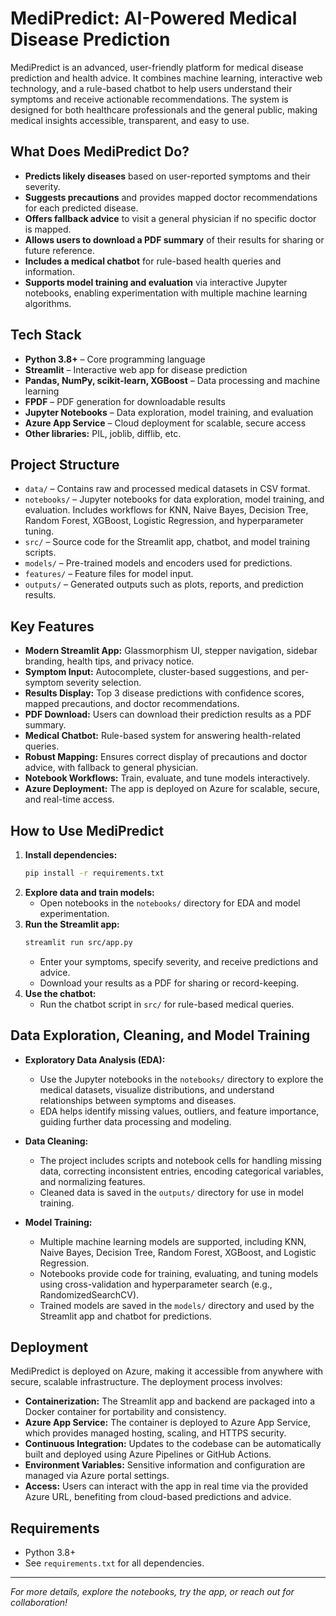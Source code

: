 # MediPredict: AI-Powered Medical Disease Prediction

MediPredict is an advanced, user-friendly platform for medical disease prediction and health advice. It combines machine learning, interactive web technology, and a rule-based chatbot to help users understand their symptoms and receive actionable recommendations. The system is designed for both healthcare professionals and the general public, making medical insights accessible, transparent, and easy to use.

## What Does MediPredict Do?
- **Predicts likely diseases** based on user-reported symptoms and their severity.
- **Suggests precautions** and provides mapped doctor recommendations for each predicted disease.
- **Offers fallback advice** to visit a general physician if no specific doctor is mapped.
- **Allows users to download a PDF summary** of their results for sharing or future reference.
- **Includes a medical chatbot** for rule-based health queries and information.
- **Supports model training and evaluation** via interactive Jupyter notebooks, enabling experimentation with multiple machine learning algorithms.

## Tech Stack
- **Python 3.8+** – Core programming language
- **Streamlit** – Interactive web app for disease prediction
- **Pandas, NumPy, scikit-learn, XGBoost** – Data processing and machine learning
- **FPDF** – PDF generation for downloadable results
- **Jupyter Notebooks** – Data exploration, model training, and evaluation
- **Azure App Service** – Cloud deployment for scalable, secure access
- **Other libraries:** PIL, joblib, difflib, etc.

## Project Structure
- `data/` – Contains raw and processed medical datasets in CSV format.
- `notebooks/` – Jupyter notebooks for data exploration, model training, and evaluation. Includes workflows for KNN, Naive Bayes, Decision Tree, Random Forest, XGBoost, Logistic Regression, and hyperparameter tuning.
- `src/` – Source code for the Streamlit app, chatbot, and model training scripts.
- `models/` – Pre-trained models and encoders used for predictions.
- `features/` – Feature files for model input.
- `outputs/` – Generated outputs such as plots, reports, and prediction results.

## Key Features
- **Modern Streamlit App:** Glassmorphism UI, stepper navigation, sidebar branding, health tips, and privacy notice.
- **Symptom Input:** Autocomplete, cluster-based suggestions, and per-symptom severity selection.
- **Results Display:** Top 3 disease predictions with confidence scores, mapped precautions, and doctor recommendations.
- **PDF Download:** Users can download their prediction results as a PDF summary.
- **Medical Chatbot:** Rule-based system for answering health-related queries.
- **Robust Mapping:** Ensures correct display of precautions and doctor advice, with fallback to general physician.
- **Notebook Workflows:** Train, evaluate, and tune models interactively.
- **Azure Deployment:** The app is deployed on Azure for scalable, secure, and real-time access.

## How to Use MediPredict
1. **Install dependencies:**
   ```bash
   pip install -r requirements.txt
   ```
2. **Explore data and train models:**
   - Open notebooks in the `notebooks/` directory for EDA and model experimentation.
3. **Run the Streamlit app:**
   ```bash
   streamlit run src/app.py
   ```
   - Enter your symptoms, specify severity, and receive predictions and advice.
   - Download your results as a PDF for sharing or record-keeping.
4. **Use the chatbot:**
   - Run the chatbot script in `src/` for rule-based medical queries.

## Data Exploration, Cleaning, and Model Training

- **Exploratory Data Analysis (EDA):**
  - Use the Jupyter notebooks in the `notebooks/` directory to explore the medical datasets, visualize distributions, and understand relationships between symptoms and diseases.
  - EDA helps identify missing values, outliers, and feature importance, guiding further data processing and modeling.

- **Data Cleaning:**
  - The project includes scripts and notebook cells for handling missing data, correcting inconsistent entries, encoding categorical variables, and normalizing features.
  - Cleaned data is saved in the `outputs/` directory for use in model training.

- **Model Training:**
  - Multiple machine learning models are supported, including KNN, Naive Bayes, Decision Tree, Random Forest, XGBoost, and Logistic Regression.
  - Notebooks provide code for training, evaluating, and tuning models using cross-validation and hyperparameter search (e.g., RandomizedSearchCV).
  - Trained models are saved in the `models/` directory and used by the Streamlit app and chatbot for predictions.

## Deployment
MediPredict is deployed on Azure, making it accessible from anywhere with secure, scalable infrastructure. The deployment process involves:

- **Containerization:** The Streamlit app and backend are packaged into a Docker container for portability and consistency.
- **Azure App Service:** The container is deployed to Azure App Service, which provides managed hosting, scaling, and HTTPS security.
- **Continuous Integration:** Updates to the codebase can be automatically built and deployed using Azure Pipelines or GitHub Actions.
- **Environment Variables:** Sensitive information and configuration are managed via Azure portal settings.
- **Access:** Users can interact with the app in real time via the provided Azure URL, benefiting from cloud-based predictions and advice.

## Requirements
- Python 3.8+
- See `requirements.txt` for all dependencies.

---

*For more details, explore the notebooks, try the app, or reach out for collaboration!*

